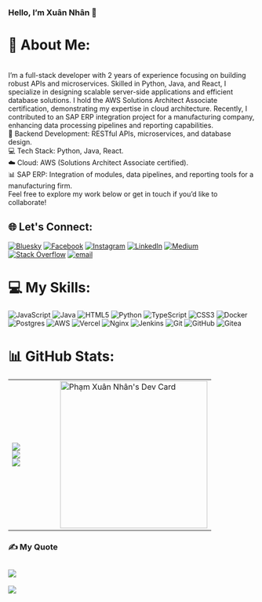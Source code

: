 ### Hello, I’m Xuân Nhân 👋

<!--
**nhan4013/nhan4013** is a ✨ _special_ ✨ repository because its `README.md` (this file) appears on your GitHub profile.

Here are some ideas to get you started:

- 🔭 I’m currently working on ...
- 🌱 I’m currently learning ...
- 👯 I’m looking to collaborate on ...
- 🤔 I’m looking for help with ...
- 💬 Ask me about ...
- 📫 How to reach me: ...
- 😄 Pronouns: ...
- ⚡ Fun fact: ...
-->
# 💫 About Me:
<br>I’m a full-stack developer with 2 years of experience focusing on building robust APIs and microservices. Skilled in Python, Java, and React, I specialize in designing scalable server-side applications and efficient database solutions. I hold the AWS Solutions Architect Associate certification, demonstrating my expertise in cloud architecture. Recently, I contributed to an SAP ERP integration project for a manufacturing company, enhancing data processing pipelines and reporting capabilities.<br>🔧 Backend Development: RESTful APIs, microservices, and database design.<br>💻 Tech Stack: Python, Java, React.<br>☁️ Cloud: AWS (Solutions Architect Associate certified).<br>📊 SAP ERP: Integration of modules, data pipelines, and reporting tools for a manufacturing firm.<br>Feel free to explore my work below or get in touch if you’d like to collaborate!


## 🌐 Let's Connect:
[![Bluesky](https://img.shields.io/badge/bluesky-0285FF?style=for-the-badge&logo=bluesky&logoColor=%23FFFFFF)](https://bsky.app/profile/mewnamsero) [![Facebook](https://img.shields.io/badge/Facebook-%231877F2.svg?logo=Facebook&logoColor=white)](https://facebook.com/xnhan0205) [![Instagram](https://img.shields.io/badge/Instagram-%23E4405F.svg?logo=Instagram&logoColor=white)](https://instagram.com/meof_v) [![LinkedIn](https://img.shields.io/badge/LinkedIn-%230077B5.svg?logo=linkedin&logoColor=white)](https://linkedin.com/in/xnhan0205) [![Medium](https://img.shields.io/badge/Medium-12100E?logo=medium&logoColor=white)](https://medium.com/@mewnamsero) [![Stack Overflow](https://img.shields.io/badge/-Stackoverflow-FE7A16?logo=stack-overflow&logoColor=white)](https://stackoverflow.com/users/31145303) [![email](https://img.shields.io/badge/Email-D14836?logo=gmail&logoColor=white)](mailto:nhanpham4013@gmail.com) 

# 💻 My Skills:
![JavaScript](https://img.shields.io/badge/javascript-%23323330.svg?style=flat&logo=javascript&logoColor=%23F7DF1E) ![Java](https://img.shields.io/badge/java-%23ED8B00.svg?style=flat&logo=openjdk&logoColor=white) ![HTML5](https://img.shields.io/badge/html5-%23E34F26.svg?style=flat&logo=html5&logoColor=white) ![Python](https://img.shields.io/badge/python-3670A0?style=flat&logo=python&logoColor=ffdd54) ![TypeScript](https://img.shields.io/badge/typescript-%23007ACC.svg?style=flat&logo=typescript&logoColor=white) ![CSS3](https://img.shields.io/badge/css3-%231572B6.svg?style=flat&logo=css3&logoColor=white) ![Docker](https://img.shields.io/badge/docker-%230db7ed.svg?style=flat&logo=docker&logoColor=white) ![Postgres](https://img.shields.io/badge/postgres-%23316192.svg?style=flat&logo=postgresql&logoColor=white) ![AWS](https://img.shields.io/badge/AWS-%23FF9900.svg?style=flat&logo=amazon-aws&logoColor=white) ![Vercel](https://img.shields.io/badge/vercel-%23000000.svg?style=flat&logo=vercel&logoColor=white) ![Nginx](https://img.shields.io/badge/nginx-%23009639.svg?style=flat&logo=nginx&logoColor=white) ![Jenkins](https://img.shields.io/badge/jenkins-%232C5263.svg?style=flat&logo=jenkins&logoColor=white) ![Git](https://img.shields.io/badge/git-%23F05033.svg?style=flat&logo=git&logoColor=white) ![GitHub](https://img.shields.io/badge/github-%23121011.svg?style=flat&logo=github&logoColor=white) ![Gitea](https://img.shields.io/badge/Gitea-34495E?style=flat&logo=gitea&logoColor=5D9425)
# 📊 GitHub Stats:
<table>
  <tr>
    <td>
      <img src="https://github-readme-stats.vercel.app/api?username=nhan4013&theme=gotham&hide_border=false&include_all_commits=true&count_private=false" />
      <br/>
      <img src="https://nirzak-streak-stats.vercel.app/?user=nhan4013&theme=gotham&hide_border=false" />
      <br/>
      <img src="https://github-readme-stats.vercel.app/api/top-langs/?username=nhan4013&theme=gotham&hide_border=false&include_all_commits=true&count_private=false&layout=compact" />
    </td>
    <td style="width: 50px;"></td>
    <td>
      <a href="https://app.daily.dev/nhanpham4013">
        <img src="https://api.daily.dev/devcards/v2/DAi2NWkXOFdAjhDdVzOdg.png?r=eai&type=default" width="300" alt="Phạm Xuân Nhân's Dev Card"/>
      </a>
    </td>
  </tr>
</table>


### ✍️ My Quote
![](https://quotes-github-readme.vercel.app/api?type=horizontal&theme=radical)
---
[![](https://visitcount.itsvg.in/api?id=nhan4013&icon=0&color=0)](https://visitcount.itsvg.in)

<!-- Proudly created with GPRM ( https://gprm.itsvg.in ) -->

